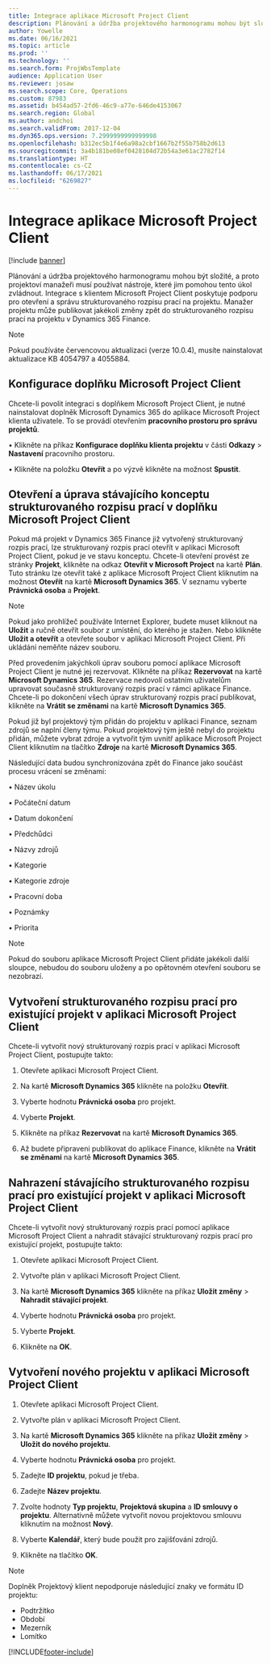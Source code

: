 ```yaml
---
title: Integrace aplikace Microsoft Project Client
description: Plánování a údržba projektového harmonogramu mohou být složité, a proto projektoví manažeři musí používat nástroje, které jim pomohou tento úkol zvládnout. Integrace s klientem Microsoft Project Client poskytuje podporu pro otevření a správu strukturovaného rozpisu prací na projektu.
author: Yowelle
ms.date: 06/16/2021
ms.topic: article
ms.prod: ''
ms.technology: ''
ms.search.form: ProjWbsTemplate
audience: Application User
ms.reviewer: josaw
ms.search.scope: Core, Operations
ms.custom: 87983
ms.assetid: b454ad57-2fd6-46c9-a77e-646de4153067
ms.search.region: Global
ms.author: andchoi
ms.search.validFrom: 2017-12-04
ms.dyn365.ops.version: 7.2999999999999998
ms.openlocfilehash: b312ec5b1f4e6a98a2cbf1667b2f55b758b2d613
ms.sourcegitcommit: 3a4b181be08ef0428104d72b54a3e61ac2782f14
ms.translationtype: HT
ms.contentlocale: cs-CZ
ms.lasthandoff: 06/17/2021
ms.locfileid: "6269827"
---
```

# <a name="microsoft-project-client-integration"></a>Integrace aplikace Microsoft Project Client

[!include [banner](../includes/banner.md)]

Plánování a údržba projektového harmonogramu mohou být složité, a proto projektoví manažeři musí používat nástroje, které jim pomohou tento úkol zvládnout. Integrace s klientem Microsoft Project Client poskytuje podporu pro otevření a správu strukturovaného rozpisu prací na projektu. Manažer projektu může publikovat jakékoli změny zpět do strukturovaného rozpisu prací na projektu v Dynamics 365 Finance.

> [!NOTE]
> Pokud používáte červencovou aktualizaci (verze 10.0.4), musíte nainstalovat aktualizace KB 4054797 a 4055884.

## <a name="configure-the-microsoft-project-client-add-in"></a>Konfigurace doplňku Microsoft Project Client
Chcete-li povolit integraci s doplňkem Microsoft Project Client, je nutné nainstalovat doplněk Microsoft Dynamics 365 do aplikace Microsoft Project klienta uživatele. To se provádí otevřením **pracovního prostoru pro správu projektů**.

•   Klikněte na příkaz **Konfigurace doplňku klienta projektu** v části **Odkazy** > **Nastavení** pracovního prostoru.

•   Klikněte na položku **Otevřít** a po výzvě klikněte na možnost **Spustit**.

## <a name="open-and-edit-an-existing-draft-work-breakdown-structure-in-microsoft-project-client"></a>Otevření a úprava stávajícího konceptu strukturovaného rozpisu prací v doplňku Microsoft Project Client
Pokud má projekt v Dynamics 365 Finance již vytvořený strukturovaný rozpis prací, lze strukturovaný rozpis prací otevřít v aplikaci Microsoft Project Client, pokud je ve stavu konceptu. Chcete-li otevření provést ze stránky **Projekt**, klikněte na odkaz **Otevřít v Microsoft Project** na kartě **Plán**. Tuto stránku lze otevřít také z aplikace Microsoft Project Client kliknutím na možnost **Otevřít** na kartě **Microsoft Dynamics 365**. V seznamu vyberte **Právnická osoba** a **Projekt**.

> [!NOTE]
> Pokud jako prohlížeč používáte Internet Explorer, budete muset kliknout na **Uložit** a ručně otevřít soubor z umístění, do kterého je stažen. Nebo klikněte **Uložit a otevřít** a otevřete soubor v aplikaci Microsoft Project Client. Při ukládání neměňte název souboru.

Před provedením jakýchkoli úprav souboru pomocí aplikace Microsoft Project Client je nutné jej rezervovat. Klikněte na příkaz **Rezervovat** na kartě **Microsoft Dynamics 365**. Rezervace nedovolí ostatním uživatelům upravovat současně strukturovaný rozpis prací v rámci aplikace Finance. Chcete-li po dokončení všech úprav strukturovaný rozpis prací publikovat, klikněte na **Vrátit se změnami** na kartě **Microsoft Dynamics 365**.

Pokud již byl projektový tým přidán do projektu v aplikaci Finance, seznam zdrojů se naplní členy týmu. Pokud projektový tým ještě nebyl do projektu přidán, můžete vybrat zdroje a vytvořit tým uvnitř aplikace Microsoft Project Client kliknutím na tlačítko **Zdroje** na kartě **Microsoft Dynamics 365**. 

Následující data budou synchronizována zpět do Finance jako součást procesu vrácení se změnami:

•   Název úkolu

•   Počáteční datum

•   Datum dokončení

•   Předchůdci

•   Názvy zdrojů

•   Kategorie

•   Kategorie zdroje

•   Pracovní doba

•   Poznámky

•   Priorita

> [!NOTE]
> Pokud do souboru aplikace Microsoft Project Client přidáte jakékoli další sloupce, nebudou do souboru uloženy a po opětovném otevření souboru se nezobrazí.

## <a name="create-the-work-breakdown-structure-for-an-existing-project-using-microsoft-project-client"></a>Vytvoření strukturovaného rozpisu prací pro existující projekt v aplikaci Microsoft Project Client
Chcete-li vytvořit nový strukturovaný rozpis prací v aplikaci Microsoft Project Client, postupujte takto:


1.  Otevřete aplikaci Microsoft Project Client.

2.  Na kartě **Microsoft Dynamics 365** klikněte na položku **Otevřít**.

3.  Vyberte hodnotu **Právnická osoba** pro projekt.

4.  Vyberte **Projekt**.

5.  Klikněte na příkaz **Rezervovat** na kartě **Microsoft Dynamics 365**.

6.  Až budete připraveni publikovat do aplikace Finance, klikněte na **Vrátit se změnami** na kartě **Microsoft Dynamics 365**.

## <a name="replace-the-existing-work-breakdown-structure-for-an-existing-project-using-microsoft-project-client"></a>Nahrazení stávajícího strukturovaného rozpisu prací pro existující projekt v aplikaci Microsoft Project Client
Chcete-li vytvořit nový strukturovaný rozpis prací pomocí aplikace Microsoft Project Client a nahradit stávající strukturovaný rozpis prací pro existující projekt, postupujte takto:

1.  Otevřete aplikaci Microsoft Project Client.

2.  Vytvořte plán v aplikaci Microsoft Project Client.

3.  Na kartě **Microsoft Dynamics 365** klikněte na příkaz **Uložit změny** > **Nahradit stávající projekt**.

4.  Vyberte hodnotu **Právnická osoba** pro projekt.

5.  Vyberte **Projekt**.

6.  Klikněte na **OK**.

## <a name="create-a-new-project-from-within-microsoft-project-client"></a>Vytvoření nového projektu v aplikaci Microsoft Project Client


1.  Otevřete aplikaci Microsoft Project Client.

2.  Vytvořte plán v aplikaci Microsoft Project Client.

3.  Na kartě **Microsoft Dynamics 365** klikněte na příkaz **Uložit změny** > **Uložit do nového projektu**.

4.  Vyberte hodnotu **Právnická osoba** pro projekt.

5.  Zadejte **ID projektu**, pokud je třeba.

6.  Zadejte **Název projektu**.

7.  Zvolte hodnoty **Typ projektu**, **Projektová skupina** a **ID smlouvy o projektu**. Alternativně můžete vytvořit novou projektovou smlouvu kliknutím na možnost **Nový**.

8.  Vyberte **Kalendář**, který bude použit pro zajišťování zdrojů.

11. Klikněte na tlačítko **OK**.

> [!NOTE]
> Doplněk Projektový klient nepodporuje následující znaky ve formátu ID projektu:
> 
>   - Podtržítko
>   - Období
>   - Mezerník
>   - Lomítko

[!INCLUDE[footer-include](../includes/footer-banner.md)]
